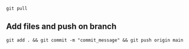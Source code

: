 
```shell
git pull
```

## Add files and push on branch
```shell
git add . && git commit -m "commit_message" && git push origin main
```